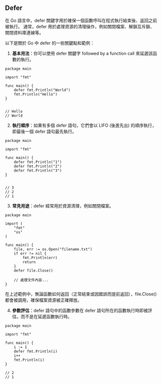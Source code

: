 ## Defer

在 Go 語言中，defer 關鍵字用於確保一個函數呼叫在程式執行結束後、返回之前被執行。 通常，defer 用於處理資源的清理操作，例如關閉檔案、解鎖互斥鎖、關閉資料庫連線等。

以下是關於 Go 中 defer 的一些關鍵點和範例：

1. **基本用法**：你可以使用 defer 關鍵字 followed by a function call 來延遲該函數的執行。

```
package main

import "fmt"

func main() {
    defer fmt.Println("World")
    fmt.Println("Hello")
}


// Hello
// World
```

2. **執行順序**：如果有多個 defer 語句，它們會以 LIFO (後進先出) 的順序執行，即最後一個 defer 語句最先執行。

```
package main

import "fmt"

func main() {
    defer fmt.Println("1")
    defer fmt.Println("2")
    defer fmt.Println("3")
}


// 3
// 2
// 1
```
3. **常見用途**：defer 經常用於資源清理，例如關閉檔案。

```
package main

import (
    "fmt"
    "os"
)

func main() {
    file, err := os.Open("filename.txt")
    if err != nil {
        fmt.Println(err)
        return
    }
    defer file.Close()

    // 處理文件內容...
}
```

在上述範例中，無論函數如何返回（正常結束或因錯誤而提前返回），file.Close() 都會被調用，確保檔案資源被正確釋放。

4. **參數評估**：defer 語句中的函數參數在 defer 語句所在的函數執行時即被評估，而不是在延遲函數執行時。

```
package main

import "fmt"

func main() {
    i := 1
    defer fmt.Println(i)
    i++
    fmt.Println(i)
}

// 2
// 1
```